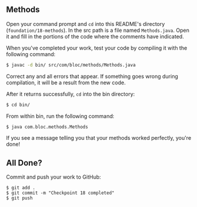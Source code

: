 ## Methods

Open your command prompt and `cd` into this README's directory (`foundation/18-methods`). In the src path is a file named `Methods.java`. Open it and fill in the portions of the code where the comments have indicated.

When you've completed your work, test your code by compiling it with the following command:

```bash
$ javac -d bin/ src/com/bloc/methods/Methods.java
```

Correct any and all errors that appear. If something goes wrong during compilation, it will be a result from the new code.

After it returns successfully, `cd` into the bin directory:

```bash
$ cd bin/
```

From within bin, run the following command:

```bash
$ java com.bloc.methods.Methods
```

If you see a message telling you that your methods worked perfectly, you're done!

## All Done?

Commit and push your work to GitHub:

```bash(/Users/your_user_name/where/you/keep/your/work/android-source)
$ git add .
$ git commit -m "Checkpoint 18 completed"
$ git push
```